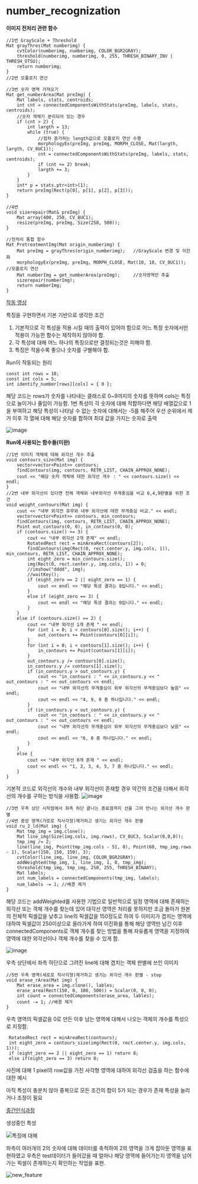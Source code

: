 # number_recognization

**이미지 전처리 관련 함수**
```
//1번 GrayScale + Threshold
Mat grayThres(Mat numberimg) {
    cvtColor(numberimg, numberimg, COLOR_BGR2GRAY);
    threshold(numberimg, numberimg, 0, 255, THRESH_BINARY_INV | THRESH_OTSU);
    return numberimg;
}
//2번 모폴로지 연산

//3번 숫자 영역 가져오기
Mat get_numberArea(Mat preImg) {
    Mat labels, stats, centroids;
    int cnt = connectedComponentsWithStats(preImg, labels, stats, centroids);
    //숫자 객체가 분리되어 있는 경우
    if (cnt > 2) {
        int largth = 13;
        while (true) {
            //점차 증가하는 length값으로 모폴로지 연산 수행
            morphologyEx(preImg, preImg, MORPH_CLOSE, Mat(largth, largth, CV_8UC1));
            cnt = connectedComponentsWithStats(preImg, labels, stats, centroids);
            if (cnt <= 2) break;
            largth += 3;
        }
    }
    int* p = stats.ptr<int>(1);
    return preImg(Rect(p[0], p[1], p[2], p[3]));
}

//4번
void sizerepair(Mat& preImg) {
    Mat array(400, 250, CV_8UC1);
    resize(preImg, preImg, Size(250, 500));
}

//전처리 통합 함수
Mat PretreatmentImg(Mat origin_numberimg) {
    Mat preImg = grayThres(origin_numberimg);   //GrayScale 변경 및 이진화
    morphologyEx(preImg, preImg, MORPH_CLOSE, Mat(10, 10, CV_8UC1)); //모폴로지 연산
    Mat numberImg = get_numberArea(preImg);     //숫자영역만 추출
    sizerepair(numberImg);
    return numberImg;
}
```

[작동 영상](https://youtu.be/G28ypY8kamA)

특징을 구현하면서 기본 기반으로 생각한 조건
1. 기본적으로 각 특성을 적용 시킬 때의 출력이 있어야 함으로 어느 특정 숫자에서만 적용이 가능한 함수는 제작하지 않아야 함.
2. 각 특성에 대해 어느 하나의 특징으로만 결정되는것은 피해야 함.
3. 특징은 적을수록 좋으나 숫자를 구별해야 함.

Run이 작동되는 원리
```
const int rows = 10;
const int cols = 5;
int identify_number[rows][cols] = { 0 };
```
해당 코드는 rows가 숫자를 나타내는 클래스로 0~9까지의 숫자를 뜻하며 cols는 특징으로 늘이거나 줄임이 가능함.
1번 특성이 각 숫자에 대해 적합하다면 해당 배열값으로 1을 부여하고 해당 특성이 나타날 수 없는 숫자에 대해서는 -5를 해주어 우선 순위에서 제거
이후 각 열에 대해 해당 숫자를 합하여 최대 값을 가지는 숫자로 출력

![image](https://github.com/kCW-tb/number_recognization/assets/71691159/e3070154-b90b-42e8-a878-869424237a09)


**Run에 사용되는 함수들(미완)**

```
//1번 이미지 객체에 대해 외각선 개수 추출
void contours_size(Mat img) {
    vector<vector<Point>> contours;
    findContours(img, contours, RETR_LIST, CHAIN_APPROX_NONE);
    cout << "해당 숫자 객체에 대한 외각선 개수 : " << contours.size() << endl;
}
//2번 내부 외각선이 있다면 전체 객체와 내부외각선 무게중심을 비교 6,4,9판별을 위한 조건
void weight_contours(Mat img) {
    cout << "내부 외각전 유무와 내부 외각선에 대한 무게중심 비교." << endl;
    vector<vector<Point>> contours, min_contours;
    findContours(img, contours, RETR_LIST, CHAIN_APPROX_NONE);
    Point out_contours(0, 0), in_contours(0, 0);
    if (contours.size() >= 3) {
        cout << "내부 외각선 2개 존재" << endl;
        RotatedRect rect = minAreaRect(contours[2]);
        findContours(img(Rect(0, rect.center.y, img.cols, 1)), min_contours, RETR_LIST, CHAIN_APPROX_NONE);
        int eight_zero = min_contours.size();
        img(Rect(0, rect.center.y, img.cols, 1)) = 0;
        //imshow("dddd", img);
        //waitKey();
        if (eight_zero == 2 || eight_zero == 1) {
            cout << endl << "해당 특성 결과는 8입니다." << endl;
        }
        else if (eight_zero == 3) {
            cout << endl << "해당 특성 결과는 0입니다." << endl;
        }
    }
    else if (contours.size() == 2) {
        cout << "내부 외각선 1개 존재 " << endl;
        for (int i = 0; i < contours[0].size(); i++) {
            out_contours += Point(contours[0][i]);
        }
        for (int i = 0; i < contours[1].size(); i++) {
            in_contours += Point(contours[1][i]);
        }
        out_contours.y /= contours[0].size();
        in_contours.y /= contours[1].size();
        if (in_contours.y > out_contours.y) {
            cout << "in_contours : " << in_contours.y << " out_contours : " << out_contours << endl;
            cout << "내부 외각선의 무게중심이 외부 외각선의 무게중심보다 높음" << endl;
            cout << endl << "4, 9, 0 중 하나입니다." << endl;
        }
        if (in_contours.y < out_contours.y) {
            cout << "in_contours : " << in_contours.y << " out_contours : " << out_contours << endl;
            cout << "내부 외각선의 무게중심이 외부 외각선의 무게중심보다 낮음" << endl;
            cout << endl << "6, 0 중 하나입니다." << endl;
        }
    }
    else {
        cout << "내부 외각선 0개 존재 " << endl;
        cout << endl << "1, 2, 3, 4, 5, 7 중 하나입니다." << endl;
    }
}
```
기본적 코드로 외각선의 개수와 내부 외각선이 존재할 경우 약간의 조건을 더해서 외각선의 개수를 구하는 방식을 사용함.
![image](https://github.com/kCW-tb/number_recognization/assets/71691159/84b21052-47c0-4367-9575-dad620d365af)

```
//3번 우측 상단 시작점에서 좌측 하단 끝나는 종료점까지 선을 그어 만나는 외각선 개수 판별
//4번 중앙 영역(가로로 직사각형)제거하고 생기는 외각선 개수 판별
void ru_2_ld(Mat img) {
    Mat tmp_img = img.clone();
    Mat line_img(Size(img.cols, img.rows), CV_8UC3, Scalar(0,0,0));
    tmp_img /= 2;
    line(line_img, Point(tmp_img.cols - 51, 0), Point(60, tmp_img.rows - 1), Scalar(150, 150, 150), 3);
    cvtColor(line_img, line_img, COLOR_BGR2GRAY);
    addWeighted(tmp_img, 1, line_img, 1, 0, tmp_img);
    threshold(tmp_img, tmp_img, 250, 255, THRESH_BINARY);
    Mat labels;
    int num_labels = connectedComponents(tmp_img, labels);
    num_labels -= 1; //배경 제거
}
```
해당 코드는 addWeighted를 사용한 기법으로 일반적으로 일정 영역에 대해 존재하는 외각선 또는 객체 개수를 찾는데 있어 대각선 영역은 처리를 못하지만 조금 돌아가 원본의 전체적 픽셀값을 낮추고 line의 픽셀값을 150정도로 하여 두 이미지가 겹치는 영역에 대하여 픽셀값이 250이상으로 올라가게 하여 이진화를 통해 해당 영역만 남긴 이후 connectedComponents로 객체 개수를 찾는 방법을 통해 자유롭게 영역을 지정하여 영역에 대한 외각선이나 객체 개수를 찾을 수 있게 함.

![image](https://github.com/kCW-tb/number_recognization/assets/71691159/9b11c592-e99d-491e-85a0-3cc01a086ea3)

우측 상단에서 좌측 하단으로 그려진 line에 대해 겹치는 객체 판별에 쓰인 이미지

```
//5번 우측 영역(세로로 직사각형)제거하고 생기는 외각선 개수 판별 - stop
void erase_rArea(Mat img) {
    Mat erase_area = img.clone(), lables;
    erase_area(Rect(150, 0, 100, 500)) = Scalar(0, 0, 0);
    int count = connectedComponents(erase_area, lables);
    count -= 1; //배경 제거
}
```
우측 영역의 픽셀값을 0로 만든 이후 남는 영역에 대해서 나오는 객체의 개수를 특성으로 지정함.



```
 RotatedRect rect = minAreaRect(contours);
 int eight_zero = contours_size(img(Rect(0, rect.center.y, img.cols, 1)));
 if (eight_zero == 2 || eight_zero == 1) return 8;
 else if(eight_zero == 3) return 0;
```
사진에 대해 1 pixel의 row값을 가진 사각형 영역에 대하여 외각선 검출을 하는 함수에 대한 예시



아직 특성이 충분치 않아 중복으로 모든 조건의 합이 5가 되는 경우가 존재 특성을 늘리거나 조정이 필요

[중간인식과정](https://youtu.be/wSoOFS5d_Bc)


생성중인 특성

![특징에 대해](https://github.com/kCW-tb/number_recognization/assets/71691159/ebbe0ad0-c9fc-456c-a8f9-dffc12793fa6)


좌측이 여러개의 2의 숫자에 대해 데이터를 축척하여 2의 영역을 크게 잡아둔 영역을 표현하였고
우측은 test데이터가 들어갔을 때 얼마나 해당 영역에 들어가는지 영역을 넘어가는 픽셀이 존재하는지 확인하는 작업을 표현.


![new_feature](https://www.youtube.com/watch?v=doh0jG_VhyA)
